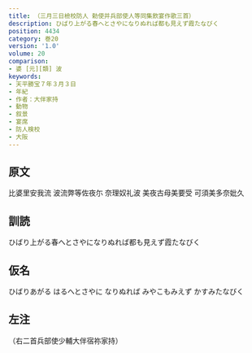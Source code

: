```yaml
---
title: （三月三日檢校防人 勅使并兵部使人等同集飲宴作歌三首）
description: ひばり上がる春へとさやになりぬれば都も見えず霞たなびく
position: 4434
category: 巻20
version: '1.0'
volume: 20
comparison:
- 婆 [元][類] 波
keywords:
- 天平勝宝７年３月３日
- 年紀
- 作者：大伴家持
- 動物
- 叙景
- 宴席
- 防人検校
- 大阪
---
```


## 原文

比婆里安我流 波流弊等佐夜尓 奈理奴礼波 美夜古母美要受 可須美多奈妣久

## 訓読

ひばり上がる春へとさやになりぬれば都も見えず霞たなびく

## 仮名

ひばりあがる はるへとさやに なりぬれば みやこもみえず かすみたなびく

## 左注

（右二首兵部使少輔大伴宿祢家持）
